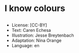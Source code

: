 # I know colours

##

##

##

##

##

##

##
* License: [CC-BY]
* Text: Caren Echesa
* Illustration: Jesse Breytenbach
* Adaptation: Nina Orange
* Language: en
